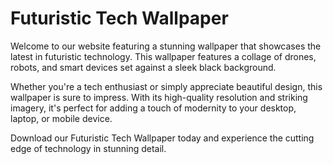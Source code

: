 <!--
Write me markdown content of website with wallpaper:

"A wallpaper featuring a collage of futuristic technology such as drones, robots, and smart devices, set against a black background."

The header of the page should not be copy of the text but rather a real content of the website which is using this wallpaper.
-->

<!--font:Poppins-->

# Futuristic Tech Wallpaper

Welcome to our website featuring a stunning wallpaper that showcases the latest in futuristic technology. This wallpaper features a collage of drones, robots, and smart devices set against a sleek black background.

Whether you're a tech enthusiast or simply appreciate beautiful design, this wallpaper is sure to impress. With its high-quality resolution and striking imagery, it's perfect for adding a touch of modernity to your desktop, laptop, or mobile device.

Download our Futuristic Tech Wallpaper today and experience the cutting edge of technology in stunning detail.
